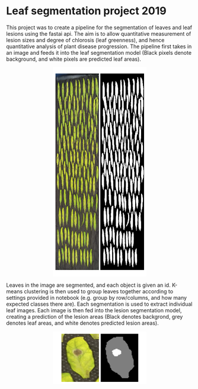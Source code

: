 # Leaf segmentation project 2019

This project was to create a pipeline for the segmentation of leaves and leaf lesions using the fastai api. The aim is to allow quantitative measurement
of lesion sizes and degree of chlorosis (leaf greenness), and hence quantitative analysis of plant disease progression. The pipeline first takes in
an image and feeds it into the leaf segmentation model (Black pixels denote background, and white pixels are predicted leaf areas).

<img src="https://github.com/kkl116/Leaf_segmentation/blob/main/assets/leaf_seg_example.png" width="710" height="563" style="display: block; margin-left: auto; margin-right: auto; width:50%; ">


Leaves in the image are segmented, and each object is given an id. K-means clustering is then used to group leaves together according to settings provided
in notebook (e.g. group by row/columns, and how many expected classes there are). Each segmentation is used to extract individual leaf images. Each image
is then fed into the lesion segmentation model, creating a prediction of the lesion areas (Black denotes backgrond, grey denotes leaf areas, and white denotes predicted lesion areas). 

<img src="https://github.com/kkl116/Leaf_segmentation/blob/main/assets/lesion_seg_example.png" width="151" height="142" style="display: block; margin-left: auto; margin-right: auto; width:50%;">


